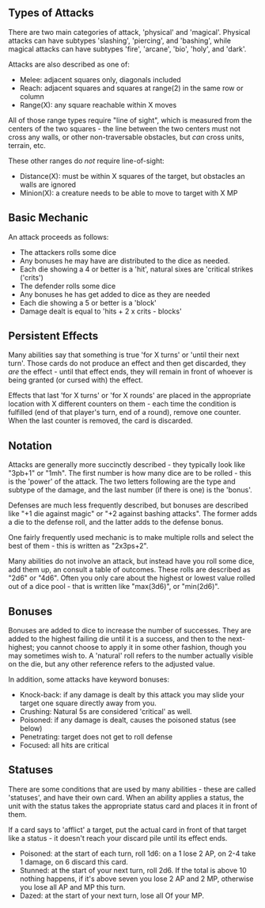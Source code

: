 ## Types of Attacks

There are two main categories of attack, 'physical' and 'magical'.
Physical attacks can have subtypes 'slashing', 'piercing', and 'bashing', while
magical attacks can have subtypes 'fire', 'arcane', 'bio', 'holy', and 'dark'.

Attacks are also described as one of:

- Melee: adjacent squares only, diagonals included
- Reach: adjacent squares and squares at range(2) in the same row or column
- Range(X): any square reachable within X moves

All of those range types require "line of sight", which is measured from the centers
of the two squares - the line between the two centers must not cross any walls, or other
non-traversable obstacles, but *can* cross units, terrain, etc.

These other ranges do *not* require line-of-sight:

- Distance(X): must be within X squares of the target, but obstacles an walls are ignored
- Minion(X): a creature needs to be able to move to target with X MP

## Basic Mechanic

An attack proceeds as follows:

- The attackers rolls some dice
- Any bonuses he may have are distributed to the dice as needed.
- Each die showing a 4 or better is a 'hit', natural sixes are 'critical strikes ('crits')
- The defender rolls some dice
- Any bonuses he has get added to dice as they are needed
- Each die showing a 5 or better is a 'block'
- Damage dealt is equal to 'hits + 2 x crits - blocks'

## Persistent Effects

Many abilities say that something is true 'for X turns' or 'until their next turn'.
Those cards do not produce an effect and then get discarded, they *are* the effect -
until that effect ends, they will remain in front of whoever is being granted (or cursed
with) the effect.

Effects that last 'for X turns' or 'for X rounds' are placed in the appropriate location with
X different counters on them - each time the condition is fulfilled (end of that player's turn,
end of a round), remove one counter. When the last counter is removed, the card is discarded.

## Notation

Attacks are generally more succinctly described - they typically look like "3pb+1" or "1mh".
The first number is how many dice are to be rolled - this is the 'power' of the attack.
The two letters following are the type and subtype of the damage, and the last number
(if there is one) is the 'bonus'.

Defenses are much less frequently described, but bonuses are described like "+1 die against
magic" or "+2 against bashing attacks". The former adds a die to the defense roll, and the
latter adds to the defense bonus.

One fairly frequently used mechanic is to make multiple rolls and select the best of them -
this is written as "2x3ps+2".

Many abilities do not involve an attack, but instead have you roll some dice, add them up,
an consult a table of outcomes. These rolls are described as "2d6" or "4d6". Often you
only care about the highest or lowest value rolled out of a dice pool - that is written like
"max(3d6)", or "min(2d6)".

## Bonuses

Bonuses are added to dice to increase the number of successes. They are added to the highest
failing die until it is a success, and then to the next-highest; you cannot choose to apply
it in some other fashion, though you may sometimes wish to. A 'natural' roll refers to the
number actually visible on the die, but any other reference refers to the adjusted value.

In addition, some attacks have keyword bonuses:

- Knock-back: if any damage is dealt by this attack you may slide your target one square directly away from you.
- Crushing: Natural 5s are considered 'critical' as well.
- Poisoned: if any damage is dealt, causes the poisoned status (see below)
- Penetrating: target does not get to roll defense
- Focused: all hits are critical

## Statuses

There are some conditions that are used by many abilities - these are called 'statuses', and
have their own card. When an ability applies a status, the unit with the status takes the appropriate
status card and places it in front of them.

If a card says to 'afflict' a target, put the actual card in front of that target like a status - it
doesn't reach your discard pile until its effect ends.

- Poisoned: at the start of each turn, roll 1d6: on a 1 lose 2 AP, on 2-4 take 1 damage, on 6 discard this card.
- Stunned: at the start of your next turn, roll 2d6. If the total is above 10 nothing happens, if it's above seven
  you lose 2 AP and 2 MP, otherwise you lose all AP and MP this turn.
- Dazed: at the start of your next turn, lose all Of your MP.
